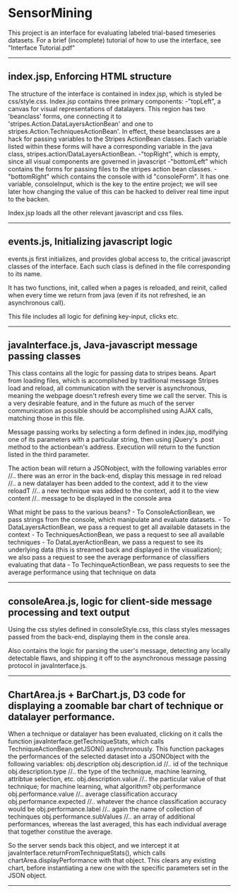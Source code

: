 SensorMining
============
This project is an interface for evaluating labeled trial-based timeseries datasets. For a brief (incomplete) tutorial of how to use the interface, see "Interface Tutorial.pdf" 

 --------------------------
 index.jsp, Enforcing HTML structure
 ----------
The structure of the interface is contained in index.jsp, which is styled be css/style.css. Index.jsp contains three primary components: 
  -"topLeft", a canvas for visual representations of datalayers. This region has two 'beanclass' forms, one connecting     it to 'stripes.Action.DataLayersActionBean' and one to stripes.Action.TechniquesActionBean'. In effect, these         beanclasses are a hack for passing variables to the Stripes ActionBean classes. Each variable listed within these     forms will have a corresponding variable in the java class, stripes.action/DataLayersActionBean. 
  -"topRight", which is empty, since all visual components are governed in javascript
  -"bottomLeft" which contains the forms for passing files to the stripes action bean classes. 
  -"bottomRight" which contains the console with id "consoleForm". It has one variable, consoleInput, which is the key to the entire project; we will see later how changing the value of this can be hacked to deliver real time input to the backen. 
  
  Index.jsp loads all the other relevant javascript and css files. 
  
 --------------------------
  events.js, Initializing javascript logic
 ---------
  events.js first initializes, and provides global access to, the critical javascript classes of the interface. Each such class is defined in the file corresponding to its name.
  
  It has two functions, init, called when a pages is reloaded, and reinit, called when every time we return from java (even if its not refreshed, ie an asynchronous call). 
  
  This file includes all logic for defining key-input, clicks etc. 
  
 --------------------------
   javaInterface.js, Java-javascript message passing classes
 ----------------
   This class contains all the logic for passing data to stripes beans. Apart from loading files, which is accomplished by traditional message Stripes load and reload, all communication with the server is asynchronous, meaning the webpage doesn't refresh every time we call the server. This is a very desirable feature, and in the future as much of the server communication as possible should be accomplished using AJAX calls, matching those in this file.
   
   Message passing works by selecting a form defined in index.jsp, modifying one of its parameters with a particular string, then using jQuery's .post method to the actionbean's address. Execution will return to the function listed in the third parameter. 
   
   The action bean will return a JSONobject, with the following variables
      error //.. there was an error in the back-end, display this message in red
      reload //.. a new datalayer has been added to the context, add it to the view
      reloadT //.. a new technique was added to the context, add it to the view
      content //.. message to be displayed in the console area
      
   What might be pass to the various beans?
      - To ConsoleActionBean, we pass strings from the console, which manipulate and evaluate datasets.
      - To DataLayersActionBean, we pass a request to get all available datasets in the context
      - To TechniquesActionBean, we pass a request to see all available techniques
      - To DataLayerActionBean, we pass a request to see its underlying data (this is streamed back and displayed in the    visualization); we also pass a request to see the average performance of classifiers evaluating that data
      - To TechinqueActionBean, we pass requests to see the average performance using that technique on data
   
 --------------------------
   consoleArea.js, logic for client-side message processing and text output
 --------------
   Using the css styles defined in consoleStyle.css, this class styles messages passed from the back-end, displaying     them in the consle area. 
   
   Also contains the logic for parsing the user's message, detecting any locally detectable flaws, and shipping it off    to the asynchronous message passing protocol in javaInterface.js.
   
   
   
 --------------------------
   ChartArea.js + BarChart.js, D3 code for displaying a zoomable bar chart of technique or datalayer performance.
 --------------------------
   When a technique or datalayer has been evaluated, clicking on it calls the function javaInterface.getTechniqueStats, which calls  TechniqueActionBean.getJSON() asynchronously. This function packages the performances of the selected dataset into a JSONObject with the following variables:
      obj.description
       obj.description.id //.. id of the technique
       obj.description.type //.. the type of the technique, machine learning, attribtue selection, etc.
       obj.description.value //.. the particular value of that technique; for machine learning, what algorithm?
      obj.performance
       obj.performance.value //.. average classification accuracy
       obj.performance.expected //.. whatever the chance classification accuracy would be
       obj.performance.label //.. again the name of collection of techinques
     obj.performance.subValues //.. an array of additional performances, whereas the last averaged, this has each individual average that together constitue the average. 
     
   So the server sends back this object, and we intercept it at javaInterface.returnFromTechniqueStats(), which         calls chartArea.displayPerformance with that object. This clears any existing chart, before instantiating a new       one with the specific parameters set in the JSON object.  
   
   
   
   ---
    
     
     
   
   
   
   
   
   
   
   
   
   
   
   
   
   
   
   
   
   
   
   
   
   
